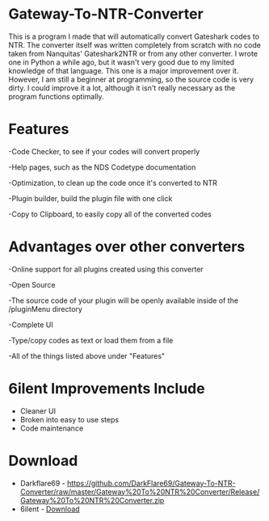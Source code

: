 # Gateway-To-NTR-Converter

This is a program I made that will automatically convert Gateshark codes to NTR. The converter itself was written completely from scratch with no code taken from Nanquitas' Gateshark2NTR or from any other converter. I wrote one in Python a while ago, but it wasn't very good due to my limited knowledge of that language. This one is a major improvement over it. However, I am still a beginner at programming, so the source code is very dirty. I could improve it a lot, although it isn't really necessary as the program functions optimally.

# Features
-Code Checker, to see if your codes will convert properly

-Help pages, such as the NDS Codetype documentation

-Optimization, to clean up the code once it's converted to NTR

-Plugin builder, build the plugin file with one click

-Copy to Clipboard, to easily copy all of the converted codes


# Advantages over other converters
-Online support for all plugins created using this converter

-Open Source

-The source code of your plugin will be openly available inside of the /pluginMenu directory

-Complete UI

-Type/copy codes as text or load them from a file

-All of the things listed above under "Features"

# 6ilent Improvements Include
* Cleaner UI
* Broken into easy to use steps
* Code maintenance

# Download
* Darkflare69 - https://github.com/DarkFlare69/Gateway-To-NTR-Converter/raw/master/Gateway%20To%20NTR%20Converter/Release/Gateway%20To%20NTR%20Converter.zip
* 6ilent - [Download](https://raw.githubusercontent.com/6ilent/Gateway-To-NTR-Converter/master/Gateway2NTR/Gateway2NTR/bin/Debug/pluginMenu.zip)
